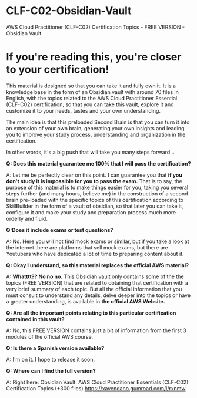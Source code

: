 # CLF-C02-Obsidian-Vault
AWS Cloud Practitioner (CLF-C02) Certification Topics - FREE VERSION - Obsidian Vault

# If you're reading this, you're closer to your certification!

This material is designed so that you can take it and fully own it. It is a knowledge base in the form of an Obsidian vault with  around 70 files in English, with the topics related to the AWS Cloud Practitioner Essential (CLF-C02) certification, so that you can take this vault, explore it and customize it to your needs, tastes and your own understanding. 

The main idea is that this preloaded Second Brain is that you can turn it into an extension of your own brain, generating your own insights and leading you to improve your study process, understanding and organization in the certification.

In other words, it's a big push that will take you many steps forward...

**Q: Does this material guarantee me 100% that I will pass the certification?**

A: Let me be perfectly clear on this point. I can guarantee you that **if you don't study it is impossible for you to pass the exam.** That is to say, the purpose of this material is to make things easier for you, taking you several steps further (and many hours, believe me) in the construction of a second brain pre-loaded with the specific topics of this certification according to SkillBuilder in the form of a vault of obsidian, so that later you can take it, configure it and make your study and preparation process much more orderly and fluid.

**Q:Does it include exams or test questions?**

A: No. Here you will not find mock exams or similar, but if you take a look at the internet there are platforms that sell mock exams, but there are Youtubers who have dedicated a lot of time to preparing content about it.

**Q: Okay I understand, so this material replaces the official AWS material?**

A: **Whatttt?? No no no.** This Obsidian vault only contains some of the the topics (FREE VERSION) that are related to obtaining that certification with a very brief summary of each topic. But all the official information that you must consult to understand any details, delve deeper into the topics or have a greater understanding, is available in **the official AWS Website.**

**Q: Are all the important points relating to this particular certification contained in this vault?**

A: No, this FREE VERSION contains just a bit of information from the first 3 modules of the official AWS course.

**Q: Is there a Spanish version available?**

A: I'm on it. I hope to release it soon.

**Q: Where can I find the full version?**

A: Right here: Obsidian Vault: AWS Cloud Practitioner Essentials (CLF-C02) Certification Topics (+300 files)
https://xavendano.gumroad.com/l/rxnmw

